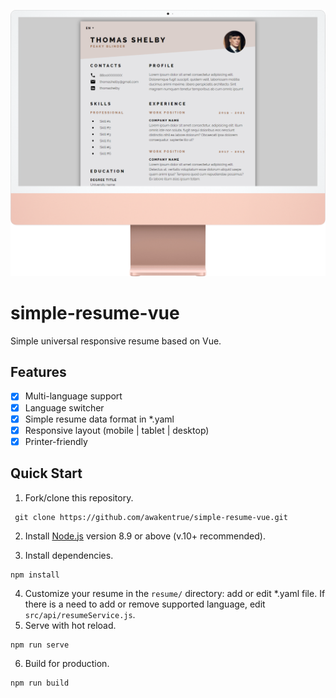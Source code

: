 ![mockup](src/assets/mockup.png)

# simple-resume-vue

Simple universal responsive resume based on Vue.

## Features
* [x] Multi-language support
* [x] Language switcher
* [x] Simple resume data format in *.yaml
* [x] Responsive layout (mobile | tablet | desktop)
* [x] Printer-friendly

## Quick Start
1. Fork/clone this repository.
```
 git clone https://github.com/awakentrue/simple-resume-vue.git 
```
2. Install [Node.js](https://nodejs.org/en/) version 8.9 or above (v.10+ recommended).

3. Install dependencies.
```
npm install
```
4. Customize your resume in the `resume/` directory: add or edit *.yaml file. If there is a need to add or remove supported language, edit `src/api/resumeService.js`.
5. Serve with hot reload.
```
npm run serve
```
6. Build for production.
```
npm run build
```
